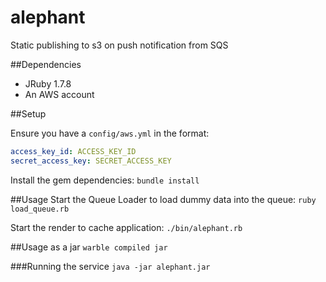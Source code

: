 alephant
=========

Static publishing to s3 on push notification from SQS

##Dependencies

- JRuby 1.7.8
- An AWS account

##Setup

Ensure you have a `config/aws.yml` in the format:
```yaml
access_key_id: ACCESS_KEY_ID
secret_access_key: SECRET_ACCESS_KEY
```
Install the gem dependencies:
`bundle install`

##Usage
Start the Queue Loader to load dummy data into the queue:
`ruby load_queue.rb`

Start the render to cache application:
`./bin/alephant.rb`

##Usage as a jar
`warble compiled jar`

###Running the service
`java -jar alephant.jar`

